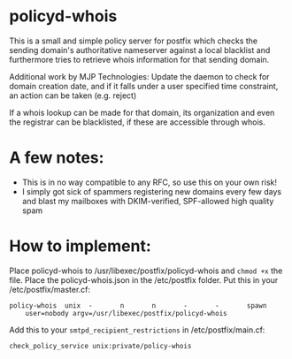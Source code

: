 policyd-whois
===

This is a small and simple policy server for postfix which checks the sending domain's authoritative nameserver against a local blacklist and furthermore tries to retrieve whois information for that sending domain.

Additional work by MJP Technologies:
Update the daemon to check for domain creation date, and if it falls under a user specified time constraint, an action can be taken (e.g. reject)

If a whois lookup can be made for that domain, its organization and even the registrar can be blacklisted, if these are accessible through whois.  

A few notes:
===
* This is in no way compatible to any RFC, so use this on your own risk!
* I simply got sick of spammers registering new domains every few days and blast my mailboxes with DKIM-verified, SPF-allowed high quality spam

How to implement:
===
Place policyd-whois to /usr/libexec/postfix/policyd-whois and `chmod +x` the file.
Place the policyd-whois.json in the /etc/postfix folder.
Put this in your /etc/postfix/master.cf:  
~~~
policy-whois  unix  -       n       n       -       -       spawn
    user=nobody argv=/usr/libexec/postfix/policyd-whois
~~~

Add this to your `smtpd_recipient_restrictions` in /etc/postfix/main.cf:
~~~
check_policy_service unix:private/policy-whois
~~~
